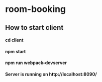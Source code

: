 # room-booking
<h2>How to start client</h2>

<h4>cd client</h4>
<h4>npm start</h4>
<h4>npm run webpack-devserver</h4>
<h4>Server is running on http://localhost:8090/</h4>
